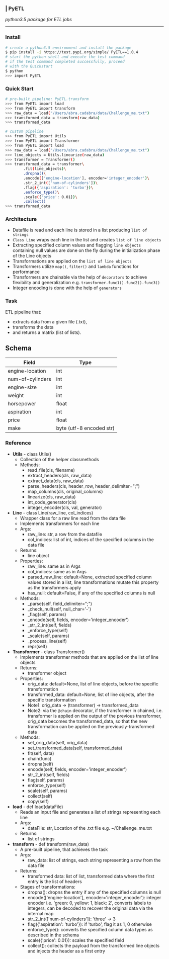 
### | PyETL
_python3.5 package for ETL jobs_

***


### Install
```sh
# create a python3.5 environment and install the package
$ pip install -i https://test.pypi.org/simple/ PyETL==1.0.4
# start the python shell and execute the test command
# if the test command completed successfully, proceed
# with the Quickstart
$ python
>>> import PyETL
```

### Quick Start
```sh
# pre-built pipeline: PyETL.transform
>>> from PyETL import load
>>> from PyETL import transform
>>> raw_data = load("/Users/abra.cadabra/data/Challenge_me.txt")
>>> transformed_data = transform(raw_data)
>>> transformed_data
```

```sh
# custom pipeline
>>> from PyETL import Utils
>>> from PyETL import Transformer
>>> from PyETL import load
>>> raw_data = load("/Users/abra.cadabra/data/Challenge_me.txt")
>>> line_objects = Utils.linearize(raw_data)
>>> transformer = Transformer()
>>> transformed_data = transformer\
        .fit(line_objects)\
        .dropna()\
        .encode(['engine-location'], encoder='integer_encoder')\
        .str_2_int(['num-of-cylinders'])\
        .flag({'aspiration': 'turbo'})\
        .enforce_type()\
        .scale({'price': 0.01})\
        .collect()
>>> transformed_data
```

### Architecture
+ Datafile is read and each line is stored in a list producing `list of strings`
+ `Class Line` wraps each line in the list and creates `list of line objects`
+ Extracting specified column values and flagging `line objects` containing null values are done on the fly during the initialization phase of the Line objects
+ Transformations are applied on the `list of line objects`
+ Transformers utilize `map()`, `filter()` and `lambda` functions for performance
+ Transformers are chainable via the help of `decorators` to achieve flexibility and generalization e.g. `transformer.func1().func2().func3()`
+ Integer encoding is done with the help of `generators`

### Task
ETL pipeline that:
+ extracts data from a given file (.txt),
+ transforms the data
+ and returns a matrix (list of lists).

## Schema
| Field | Type |
| ------ | ----------- |
| engine-location   | int |
| num-of-cylinders | int |
| engine-size    | int |
| weight    | int |
| horsepower    | float |
| aspiration    | int |
| price    | float |
| make    | byte (utf-8 encoded str) |

### Reference
+ **Utils** - class Utils()
  - Collection of the helper classmethods 
  - Methods:
    * read_file(cls, filename)
    * extract_headers(cls, raw_data)
    * extract_data(cls, raw_data)
    * parse_headers(cls, header_row, header_delimiter=";")
    * map_columns(cls, original_columns)
    * linearize(cls, raw_data)
    * int_code_generator(cls)
    * integer_encoder(cls, val, generator)
+ **Line**  - class Line(raw_line, col_indices)
  - Wrapper class for a raw line read from the data file
  - Implements transformers for each line 
  - Args:
    * raw_line: str, a row from the datafile
    * col_indices: list of int, indices of the specified columns in the data file
  - Returns:
    * line object
  - Properties:
    - raw_line: same as in Args
    - col_indices: same as in Args 
    - parsed_raw_line: default=None, extracted specified column values stored in a list, line transformations mutate this property as the transformers apply
    - has_null: default=False, if any of the specified columns is null 
  - Methods:
    * _parse(self, field_delimiter=";")
    * _check_null(self, null_char='-')
    * _flag(self, params)
    * _encode(self, fields, encoder='integer_encoder')
    * _str_2_int(self, fields)
    * _enforce_type(self)
    * _scale(self, params)
    * _process_line(self)
    * repr(self)
+ **Transformer**  - class Transformer()
   - Implements transformer methods that are applied on the list of line objects
   - Returns:
     * transformer object
   - Properties:
     * orig_data: default=None, list of line objects, before the specific transformation
     * transformed_data: default=None, list of line objects, after the specific transformation
     * Note1: orig_data -> (transformer) -> transformed_data
     * Note2: via the `@chain` decorator, if the transformer in chained, i.e. transformer is applied on the output of the previous transformer, orig_data becomes the transformed_data, so that the new transformation can be applied on the previously-transformed data
    - Methods:
      * set_orig_data(self, orig_data)
      * set_transformed_data(self, transformed_data)
      * fit(self, data)
      * chain(func)
      * dropna(self)
      * encode(self, fields, encoder='integer_encoder')
      * str_2_int(self, fields)
      * flag(self, params)
      * enforce_type(self)
      * scale(self, params)
      * collect(self)
      * copy(self)
+ **load**  - def load(dataFile)
   - Reads an input file and generates a list of strings representing each line
   - Args:
     * dataFile: str, Location of the .txt file e.g. ~/Challenge_me.txt
   - Returns:
     * list of strings 
+ **transform**  - def transform(raw_data)
  - A pre-built pipeline, that achieves the task
  - Args:
    * raw_data: list of strings, each string representing a row from the data file
  - Returns:
    * transformed data: list of list, transformed data where the first entry is the list of headers
  - Stages of transformations:
    * dropna(): dropns the entry if any of the specified columns is null 
    * encode(['engine-location'], encoder='integer_encoder'): integer encoder i.e. 'green: 0, yellow: 1, black: 2', converts labels to integers, can be decoded to recover the original data via the internal map
    * str_2_int(['num-of-cylinders']): 'three' -> 3
    * flag({'aspiration': 'turbo'}): if 'turbo', flag it as 1, 0 otherwise
    * enforce_type(): converts the specified column data types as described in the schema 
    * scale({'price': 0.01}): scales the specified field
    * collect(): collects the payload from the transformed line objects and injects the header as a first entry


